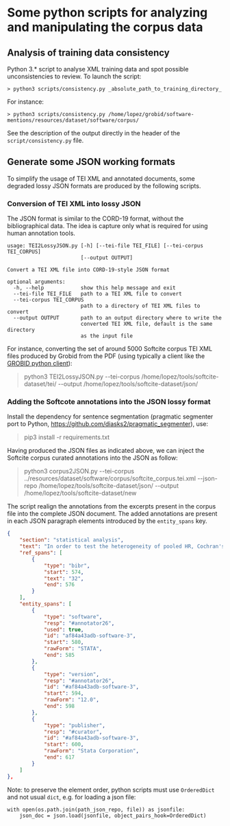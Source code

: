 # Some python scripts for analyzing and manipulating the corpus data

## Analysis of training data consistency

 Python 3.* script to analyse XML training data and spot possible unconsistencies to review. To launch the script: 

```console
> python3 scripts/consistency.py _absolute_path_to_training_directory_
```

For instance: 


```console
> python3 scripts/consistency.py /home/lopez/grobid/software-mentions/resources/dataset/software/corpus/
```

See the description of the output directly in the header of the `script/consistency.py` file. 


## Generate some JSON working formats

To simplify the usage of TEI XML and annotated documents, some degraded lossy JSON formats are produced by the following scripts.

### Conversion of TEI XML into lossy JSON 

The JSON format is similar to the CORD-19 format, without the bibliographical data. The idea is capture only what is required for using human annotation tools. 

```
usage: TEI2LossyJSON.py [-h] [--tei-file TEI_FILE] [--tei-corpus TEI_CORPUS]
                        [--output OUTPUT]

Convert a TEI XML file into CORD-19-style JSON format

optional arguments:
  -h, --help            show this help message and exit
  --tei-file TEI_FILE   path to a TEI XML file to convert
  --tei-corpus TEI_CORPUS
                        path to a directory of TEI XML files to convert
  --output OUTPUT       path to an output directory where to write the
                        converted TEI XML file, default is the same directory
                        as the input file

```

For instance, converting the set of around 5000 Softcite corpus TEI XML files produced by Grobid from the PDF (using typically a client like the [GROBID python client](https://github.com/kermitt2/grobid-client-python)):

> python3 TEI2LossyJSON.py --tei-corpus /home/lopez/tools/softcite-dataset/tei/ --output /home/lopez/tools/softcite-dataset/json/

### Adding the Softcote annotations into the JSON lossy format

Install the dependency for sentence segmentation (pragmatic segmenter port to Python, https://github.com/diasks2/pragmatic_segmenter), use:

> pip3 install -r requirements.txt

Having produced the JSON files as indicated above, we can inject the Softcite corpus curated annotations into the JSON as follow:

> python3 corpus2JSON.py  --tei-corpus ../resources/dataset/software/corpus/softcite_corpus.tei.xml --json-repo /home/lopez/tools/softcite-dataset/json/ --output /home/lopez/tools/softcite-dataset/new

The script realign the annotations from the excerpts present in the corpus file into the complete JSON document. The added annotations are present in each JSON paragraph elements introduced by the `entity_spans` key.

```json
{
    "section": "statistical analysis",
    "text": "In order to test the heterogeneity of pooled HR, Cochran's Q-test and Higgins I 2 statistics were performed. P\ue02c0.05 was considered statistically significant. Random-effects model was used to calculate pooled HR when between-study heterogeneity was revealed (P\ue02c0.05), and fixed-effects model was conducted when between-study heterogeneity did not reach the statistical significance (P\ue02e0.05). Subgroup analysis, sensitive analysis, and meta-regression were used to investigate the sources of heterogeneity. Publication bias was assessed by using Begg's test and Egger's test. 32,33 STATA version 12.0 (Stata Corporation, College Station, TX, USA) was used to perform all the analyses.",
    "ref_spans": [
        {
            "type": "bibr",
            "start": 574,
            "text": "32",
            "end": 576
        }
    ],
    "entity_spans": [
        {
            "type": "software",
            "resp": "#annotator26",
            "used": true,
            "id": "af84a43adb-software-3",
            "start": 580,
            "rawForm": "STATA",
            "end": 585
        },
        {
            "type": "version",
            "resp": "#annotator26",
            "id": "#af84a43adb-software-3",
            "start": 594,
            "rawForm": "12.0",
            "end": 598
        },
        {
            "type": "publisher",
            "resp": "#curator",
            "id": "#af84a43adb-software-3",
            "start": 600,
            "rawForm": "Stata Corporation",
            "end": 617
        }
    ]
},
```

Note: to preserve the element order, python scripts must use `OrderedDict` and not usual `dict`, e.g. for loading a json file:

```
with open(os.path.join(path_json_repo, file)) as jsonfile:
    json_doc = json.load(jsonfile, object_pairs_hook=OrderedDict)
``` 
